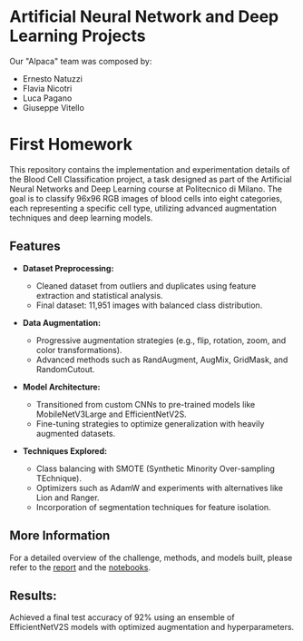 # Artificial Neural Network and Deep Learning Projects
Our "Alpaca" team was composed by:
- Ernesto Natuzzi
- Flavia Nicotri
- Luca Pagano
- Giuseppe Vitello
# First Homework
This repository contains the implementation and experimentation details of the Blood Cell Classification project, a task designed as part of the Artificial Neural Networks and Deep Learning course at Politecnico di Milano. The goal is to classify 96x96 RGB images of blood cells into eight categories, each representing a specific cell type, utilizing advanced augmentation techniques and deep learning models.

## Features
- **Dataset Preprocessing:**
  - Cleaned dataset from outliers and duplicates using feature extraction and statistical analysis.
  - Final dataset: 11,951 images with balanced class distribution.
- **Data Augmentation:**
  - Progressive augmentation strategies (e.g., flip, rotation, zoom, and color transformations).
  - Advanced methods such as RandAugment, AugMix, GridMask, and RandomCutout.

- **Model Architecture:**
  - Transitioned from custom CNNs to pre-trained models like MobileNetV3Large and EfficientNetV2S.
  - Fine-tuning strategies to optimize generalization with heavily augmented datasets.
- **Techniques Explored:**

  - Class balancing with SMOTE (Synthetic Minority Over-sampling TEchnique).
  - Optimizers such as AdamW and experiments with alternatives like Lion and Ranger.
  - Incorporation of segmentation techniques for feature isolation.
## More Information

For a detailed overview of the challenge, methods, and models built, please refer to the [report](Homework_1_Report.pdf) and the [notebooks](/Homework_1_Notebooks).

## Results:
Achieved a final test accuracy of 92% using an ensemble of EfficientNetV2S models with optimized augmentation and hyperparameters.
